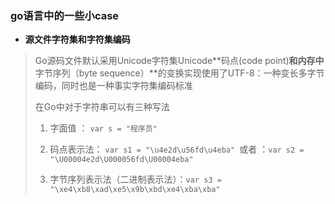 ### go语言中的一些小case

* **源文件字符集和字符集编码**

> Go源码文件默认采用Unicode字符集Unicode**码点\(code point\)**和内存中**字节序列（byte sequence）**的变换实现使用了UTF-8：一种变长多字节编码，同时也是一种事实字符集编码标准
>
> 在Go中对于字符串可以有三种写法
>
> 1. 字面值 ： `var s = "程序员"`
> 2. 码点表示法： `var s1 = "\u4e2d\u56fd\u4eba" `或者 ：`var s2 = "\U00004e2d\U000056fd\U00004eba"`
>
> 3. 字节序列表示法（二进制表示法）：`var s3 = "\xe4\xb8\xad\xe5\x9b\xbd\xe4\xba\xba"`

>



